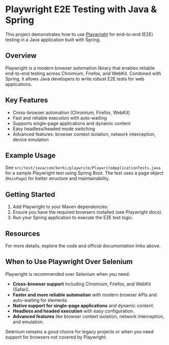 # Playwright E2E Testing with Java & Spring

This project demonstrates how to use [Playwright](https://playwright.dev/) for end-to-end (E2E) testing in a Java application built with Spring.

## Overview
Playwright is a modern browser automation library that enables reliable end-to-end testing across Chromium, Firefox, and WebKit. Combined with Spring, it allows Java developers to write robust E2E tests for web applications.

## Key Features
- Cross-browser automation (Chromium, Firefox, WebKit)
- Fast and reliable execution with auto-waiting
- Supports single-page applications and dynamic content
- Easy headless/headed mode switching
- Advanced features: browser context isolation, network interception, device emulation

## Example Usage
See `src/test/java/com/kerki/playwrite/PlaywriteApplicationTests.java` for a sample Playwright test using Spring Boot.
The test uses a page object (`MainPage`) for better structure and maintainability.

## Getting Started
1. Add Playwright to your Maven dependencies.
2. Ensure you have the required browsers installed (see Playwright docs).
3. Run your Spring application to execute the E2E test logic.

## Resources

For more details, explore the code and official documentation links above.
## When to Use Playwright Over Selenium
Playwright is recommended over Selenium when you need:
- **Cross-browser support** including Chromium, Firefox, and WebKit (Safari).
- **Faster and more reliable automation** with modern browser APIs and auto-waiting for elements.
- **Native support for single-page applications** and dynamic content.
- **Headless and headed execution** with easy configuration.
- **Advanced features** like browser context isolation, network interception, and emulation.

Selenium remains a good choice for legacy projects or when you need support for browsers not covered by Playwright.
